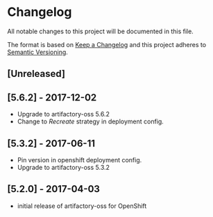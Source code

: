 # Changelog
All notable changes to this project will be documented in this file.

The format is based on [Keep a Changelog](http://keepachangelog.com/en/1.0.0/)
and this project adheres to [Semantic Versioning](http://semver.org/spec/v2.0.0.html).

## [Unreleased]

## [5.6.2] - 2017-12-02

- Upgrade to artifactory-oss 5.6.2
- Change to *Recreate* strategy in deployment config.

## [5.3.2] - 2017-06-11

- Pin version in openshift deployment config.
- Upgrade to artifactory-oss 5.3.2


## [5.2.0] - 2017-04-03

- initial release of artifactory-oss for OpenShift
